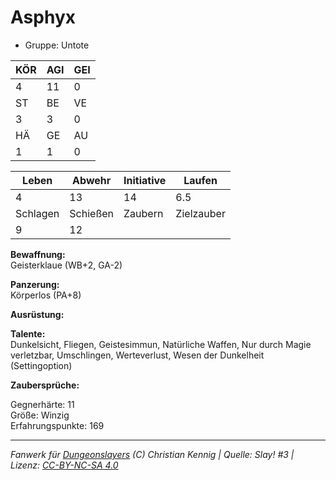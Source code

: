 # Asphyx  
- Gruppe: Untote  

| KÖR | AGI | GEI |  
| --- | --- | --- |  
| 4   | 11  | 0   |
| ST  | BE  | VE  |  
| 3   | 3   | 0   |
| HÄ  | GE  | AU  |  
| 1   | 1   | 0   |


| Leben    | Abwehr   | Initiative | Laufen     |
| -------- | -------- | ---------- | ---------- |
| 4        | 13       | 14         | 6.5        |
| Schlagen | Schießen | Zaubern    | Zielzauber |
| 9        | 12       |            |            |

**Bewaffnung:**  
Geisterklaue (WB+2, GA-2)

**Panzerung:**  
Körperlos (PA+8)

**Ausrüstung:**  


**Talente:**  
Dunkelsicht, Fliegen, Geistesimmun, Natürliche Waffen, Nur durch Magie verletzbar, Umschlingen, Werteverlust, Wesen der Dunkelheit (Settingoption)

**Zaubersprüche:**  


Gegnerhärte: 11  
Größe: Winzig  
Erfahrungspunkte: 169  



___
*Fanwerk für [Dungeonslayers](https://www.dungeonslayers.net/) (C) Christian Kennig | Quelle: Slay! #3 | Lizenz: [CC-BY-NC-SA 4.0](https://creativecommons.org/licenses/by-nc-sa/4.0/deed.de)*